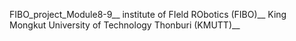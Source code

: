 FIBO_project_Module8-9__
institute of FIeld RObotics (FIBO)__
King Mongkut University of Technology Thonburi (KMUTT)__
